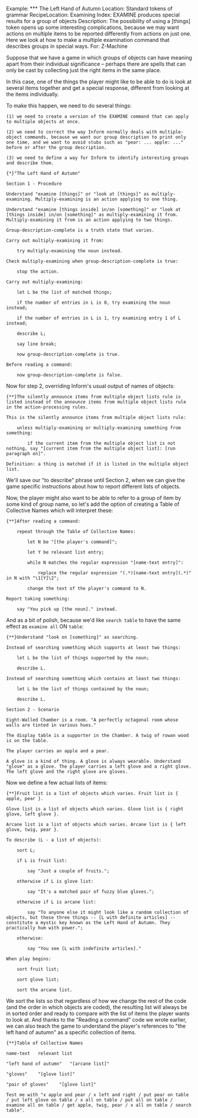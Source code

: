 Example: *** The Left Hand of Autumn
Location: Standard tokens of grammar
RecipeLocation: Examining
Index: EXAMINE produces special results for a group of objects
Description: The possibility of using a [things] token opens up some interesting complications, because we may want actions on multiple items to be reported differently from actions on just one. Here we look at how to make a multiple examination command that describes groups in special ways.
For: Z-Machine

  
Suppose that we have a game in which groups of objects can have meaning apart from their individual significance – perhaps there are spells that can only be cast by collecting just the right items in the same place.

  
In this case, one of the things the player might like to be able to do is look at several items together and get a special response, different from looking at the items individually.

  
To make this happen, we need to do several things:

  

``` inform7
(1) we need to create a version of the EXAMINE command that can apply to multiple objects at once.

(2) we need to correct the way Inform normally deals with multiple-object commands, because we want our group description to print only one time, and we want to avoid stubs such as "pear: ... apple: ..." before or after the group description.

(3) we need to define a way for Inform to identify interesting groups and describe them.

{*}"The Left Hand of Autumn"

Section 1 - Procedure

Understand "examine [things]" or "look at [things]" as multiply-examining. Multiply-examining is an action applying to one thing.

Understand "examine [things inside] in/on [something]" or "look at [things inside] in/on [something]" as multiply-examining it from. Multiply-examining it from is an action applying to two things.

Group-description-complete is a truth state that varies.

Carry out multiply-examining it from:

	try multiply-examining the noun instead.

Check multiply-examining when group-description-complete is true:

	stop the action.

Carry out multiply-examining:

	let L be the list of matched things;

	if the number of entries in L is 0, try examining the noun instead;

	if the number of entries in L is 1, try examining entry 1 of L instead;

	describe L;

	say line break;

	now group-description-complete is true.

Before reading a command:

	now group-description-complete is false.
```

  
Now for step 2, overriding Inform's usual output of names of objects:

  

``` inform7
{**}The silently announce items from multiple object lists rule is listed instead of the announce items from multiple object lists rule in the action-processing rules.

This is the silently announce items from multiple object lists rule:

	unless multiply-examining or multiply-examining something from something:

		if the current item from the multiple object list is not nothing, say "[current item from the multiple object list]: [run paragraph on]".

Definition: a thing is matched if it is listed in the multiple object list.
```

  
We'll save our "to describe" phrase until Section 2, when we can give the game specific instructions about how to report different lists of objects.

  
Now, the player might also want to be able to refer to a group of item by some kind of group name, so let's add the option of creating a Table of Collective Names which will interpret these:

  

``` inform7
{**}After reading a command:

	repeat through the Table of Collective Names:

		let N be "[the player's command]";

		let Y be relevant list entry;

		while N matches the regular expression "[name-text entry]":

			replace the regular expression "(.*)[name-text entry](.*)" in N with "\1[Y]\2";

		change the text of the player's command to N.

Report taking something:

	say "You pick up [the noun]." instead.
```

  
And as a bit of polish, because we'd like ``search table`` to have the same effect as ``examine all`` ON ``table``:

  

``` inform7
{**}Understand "look on [something]" as searching.

Instead of searching something which supports at least two things:

	let L be the list of things supported by the noun;

	describe L.

Instead of searching something which contains at least two things:

	let L be the list of things contained by the noun;

	describe L.

Section 2 - Scenario

Eight-Walled Chamber is a room. "A perfectly octagonal room whose walls are tinted in various hues."

The display table is a supporter in the Chamber. A twig of rowan wood is on the table.

The player carries an apple and a pear.

A glove is a kind of thing. A glove is always wearable. Understand "glove" as a glove. The player carries a left glove and a right glove. The left glove and the right glove are gloves.
```

  
Now we define a few actual lists of items:

  

``` inform7
{**}Fruit list is a list of objects which varies. Fruit list is { apple, pear }.

Glove list is a list of objects which varies. Glove list is { right glove, left glove }.

Arcane list is a list of objects which varies. Arcane list is { left glove, twig, pear }.

To describe (L - a list of objects):

	sort L;

	if L is fruit list:

		say "Just a couple of fruits.";

	otherwise if L is glove list:

		say "It's a matched pair of fuzzy blue gloves.";

	otherwise if L is arcane list:

		say "To anyone else it might look like a random collection of objects, but these three things -- [L with definite articles] -- constitute a mystic key known as the Left Hand of Autumn. They practically hum with power.";

	otherwise:

		say "You see [L with indefinite articles]."

When play begins:

	sort fruit list;

	sort glove list;

	sort the arcane list.
```

  
We sort the lists so that regardless of how we change the rest of the code (and the order in which objects are coded), the resulting list will always be in sorted order and ready to compare with the list of items the player wants to look at. And thanks to the "Reading a command" code we wrote earlier, we can also teach the game to understand the player's references to "the left hand of autumn" as a specific collection of items.

  

``` inform7
{**}Table of Collective Names

name-text	relevant list

"left hand of autumn"	"[arcane list]"

"gloves"	"[glove list]"

"pair of gloves"	"[glove list]"

Test me with "x apple and pear / x left and right / put pear on table / put left glove on table / x all on table / put all on table / examine all on table / get apple, twig, pear / x all on table / search table".
```

